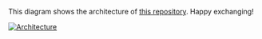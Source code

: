 This diagram shows the architecture of [this repository](https://github.com/Hongbo-Miao/hongbomiao.com). Happy exchanging!

[![Architecture](https://user-images.githubusercontent.com/3375461/209231206-b27e2981-9e1c-4ad0-8d67-e07651900502.svg)](https://github.com/Hongbo-Miao/hongbomiao.com)
